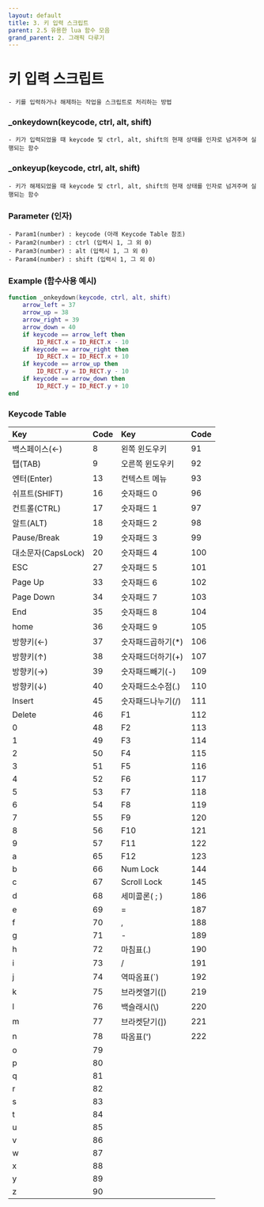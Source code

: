 ```yaml
---
layout: default
title: 3. 키 입력 스크립트
parent: 2.5 유용한 lua 함수 모음
grand_parent: 2. 그래픽 다루기
---
```


# 키 입력 스크립트

    - 키를 입력하거나 해제하는 작업을 스크립트로 처리하는 방법

### _onkeydown(keycode, ctrl, alt, shift)
    - 키가 입력되었을 때 keycode 및 ctrl, alt, shift의 현재 상태를 인자로 넘겨주며 실행되는 함수
### _onkeyup(keycode, ctrl, alt, shift)
    - 키가 해제되었을 때 keycode 및 ctrl, alt, shift의 현재 상태를 인자로 넘겨주며 실행되는 함수
### Parameter (인자)

    - Param1(number) : keycode (아래 Keycode Table 참조)
	- Param2(number) : ctrl (입력시 1, 그 외 0)
	- Param3(number) : alt (입력시 1, 그 외 0)
	- Param4(number) : shift (입력시 1, 그 외 0)

    
### Example (함수사용 예시)
```lua
function _onkeydown(keycode, ctrl, alt, shift)
    arrow_left = 37
    arrow_up = 38
    arrow_right = 39
    arrow_down = 40
    if keycode == arrow_left then
        ID_RECT.x = ID_RECT.x - 10
    if keycode == arrow_right then
        ID_RECT.x = ID_RECT.x + 10
    if keycode == arrow_up then
        ID_RECT.y = ID_RECT.y - 10
    if keycode == arrow_down then
        ID_RECT.y = ID_RECT.y + 10
end
```

### Keycode Table
| Key | Code | Key | Code |
| :--- | :--- | :--- | :--- | 
|백스페이스(←)|	8|왼쪽 윈도우키|	91|
|탭(TAB)|	9|오른쪽 윈도우키|	92|
|엔터(Enter)|	13|컨텍스트 메뉴|	93|
|쉬프트(SHIFT)|	16|숫자패드 0|	96|
|컨트롤(CTRL)|	17|숫자패드 1|	97|
|알트(ALT)|	18|숫자패드 2|	98|
|Pause/Break|	19|숫자패드 3|	99|
|대소문자(CapsLock)|	20|숫자패드 4|	100|
|ESC|	27|숫자패드 5|	101|
|Page Up|	33|숫자패드 6|	102|
|Page Down|	34|숫자패드 7|	103|
|End|	35|숫자패드 8|	104|
|home|	36|숫자패드 9|	105|
|방향키(←)|	37|숫자패드곱하기(*)|	106|
|방향키(↑)|	38|숫자패드더하기(+)|	107|
|방향키(→)|	39|숫자패드빼기(-)|	109|
|방향키(↓)|	40|숫자패드소수점(.)|	110|
|Insert|	45|숫자패드나누기(/)|	111|
|Delete|	46|F1|	112|
|0|	48|F2|	113|
|1|	49|F3|	114|
|2|	50|F4|	115|
|3|	51|F5|	116|
|4|	52|F6|	117|
|5|	53|F7|	118|
|6|	54|F8|	119|
|7|	55|F9|	120|
|8|	56|F10|	121|
|9|	57|F11|	122|
|a|	65|F12|	123|
|b|	66|Num Lock|	144|
|c|	67|Scroll Lock|	145|
|d|	68|세미콜론( ; )|	186|
|e|	69|=|	187|
|f|	70|,|	188|
|g|	71|-|	189|
|h|	72|마침표(.)|	190|
|i|	73|/|	191|
|j|	74|역따옴표(`)|	192|
|k|	75|브라켓열기([)|	219|
|l|	76|백슬래시(\\)|	220|
|m|	77|브라켓닫기(])|	221|
|n|	78|따옴표(')|	222|
|o|	79|
|p|	80|
|q|	81|
|r|	82|
|s|	83|
|t|	84|
|u|	85|
|v|	86|
|w|	87|
|x|	88|
|y|	89|
|z|	90|